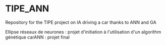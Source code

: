 # TIPE_ANN
Repository for the TIPE project on IA driving a car thanks to ANN and GA

Ellipse réseaux de neurones : projet d'initiation à l'utilisation d'un algorithm génétique
carANN : projet final
